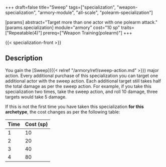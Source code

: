 +++
draft=false
title="Sweep"
tags=["specialization", "weapon-specialization", "armory-module", "all-scale", "polearm-specialization"]

[params]
  abstract="Target more than one actor with one polearm attack."
  [params.specialization]
    module="armory"
    cost="10 sp"
    traits=["Repeatable(4)"]
    prereq=["Weapon Training(polearm)"]
+++

{{< specialization-front >}}

## Description

You gain the [Sweep]({{< relref "/armory/ref/sweep-action.md" >}}) major action.
Every additional purchase of this specialization you can target one additional
actor with the sweep action. Each additional target still takes half the total
damage as per the sweep action. For example, if you take this specialization 
two times, take the sweep action, and roll 10 damage, three targets would take
5 damage.

If this is not the first time you have taken this specialization **for this archetype**, the cost changes as per the following table:

| Time | Cost (sp) |
| ---- | --------- |
| 1    | 10        |
| 2    | 20        |
| 3    | 40        |
| 4    | 80        |

